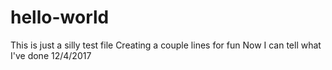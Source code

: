 # hello-world
This is just a silly test file
Creating a couple lines for fun
Now I can tell what I've done 12/4/2017
